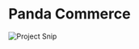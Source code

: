 ﻿# Panda Commerce
![Project Snip](https://user-images.githubusercontent.com/89503650/139320328-0aa53d48-b8ca-4990-8372-94cafa5e85ae.png)
